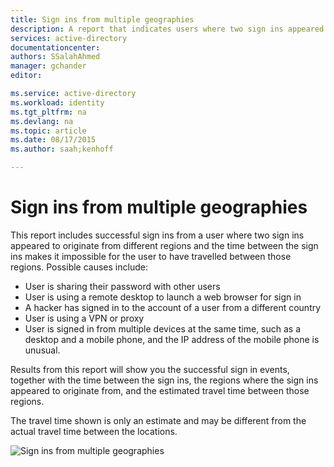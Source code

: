 ```yaml
---
title: Sign ins from multiple geographies
description: A report that indicates users where two sign ins appeared to originate from different regions and the time between the sign ins makes it impossible for the user to have travelled between those regions.
services: active-directory
documentationcenter: 
authors: SSalahAhmed
manager: gchander
editor: 

ms.service: active-directory
ms.workload: identity
ms.tgt_pltfrm: na
ms.devlang: na
ms.topic: article
ms.date: 08/17/2015
ms.author: saah;kenhoff

---
```

# Sign ins from multiple geographies
<p>This report includes successful sign ins from a user where two sign ins appeared to originate from different regions and the time between the sign ins makes it impossible for the user to have travelled between those regions. Possible causes include:</p><ul><li>User is sharing their password with other users</li><li>User is using a remote desktop to launch a web browser for sign in</li><li>A hacker has signed in to the account of a user from a different country</li><li>User is using a VPN or proxy</li><li>User is signed in from multiple devices at the same time, such as a desktop and a mobile phone, and the IP address of the mobile phone is unusual.</li></ul><p>Results from this report will show you the successful sign in events, together with the time between the sign ins, the regions where the sign ins appeared to originate from, and the estimated travel time between those regions.</p><p>The travel time shown is only an estimate and may be different from the actual travel time between the locations.</p>


![Sign ins from multiple geographies](./media/active-directory-reporting-sign-ins-from-multiple-geographies/signInsFromMultipleGeographies.PNG)

